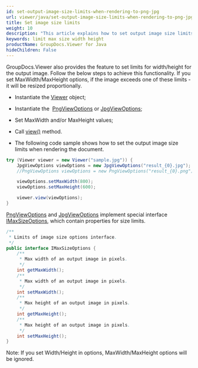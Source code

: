 ```yaml
---
id: set-output-image-size-limits-when-rendering-to-png-jpg
url: viewer/java/set-output-image-size-limits-when-rendering-to-png-jpg
title: Set image size limits
weight: 10
description: "This article explains how to set output image size limits for PNG/JPG output when rendering documents with GroupDocs.Viewer within your Java applications."
keywords: limit max size width height
productName: GroupDocs.Viewer for Java
hideChildren: False
---
```

GroupDocs.Viewer also provides the feature to set limits for width/height for the output image. Follow the below steps to achieve this functionality.
If you set MaxWidth/MaxHeight options, if the image exceeds one of these limits - it will be resized proportionally.

* Instantiate the [Viewer](https://apireference.groupdocs.com/viewer/java/com.groupdocs.viewer/Viewer) object;
* Instantiate the  [PngViewOptions](https://apireference.groupdocs.com/viewer/java/com.groupdocs.viewer.options/PngViewOptions) or [JpgViewOptions](https://apireference.groupdocs.com/viewer/java/com.groupdocs.viewer.options/JpgViewOptions);
* Set MaxWidth and/or MaxHeight values;

* Call [view()](https://apireference.groupdocs.com/viewer/java/com.groupdocs.viewer/Viewer#view(com.groupdocs.viewer.options.ViewOptions)) method.
* The following code sample shows how to set the output image size limits when rendering the document.

```java
try (Viewer viewer = new Viewer("sample.jpg")) {
    JpgViewOptions viewOptions = new JpgViewOptions("result_{0}.jpg");
    //PngViewOptions viewOptions = new PngViewOptions("result_{0}.png");

    viewOptions.setMaxWidth(800);
    viewOptions.setMaxHeight(600);

    viewer.view(viewOptions);
}
```

[PngViewOptions](https://apireference.groupdocs.com/viewer/java/com.groupdocs.viewer.options/PngViewOptions) and [JpgViewOptions](https://apireference.groupdocs.com/viewer/java/com.groupdocs.viewer.options/JpgViewOptions) implement special interface [IMaxSizeOptions](https://apireference.groupdocs.com/viewer/java/com.groupdocs.viewer.options/IMaxSizeOptions), which contain properties for size limits.

```java
/**
 * Limits of image size options interface.
 */
public interface IMaxSizeOptions {
    /**
     * Max width of an output image in pixels.
     */
    int getMaxWidth();
    /**
     * Max width of an output image in pixels.
     */
    int setMaxWidth();
    /**
     * Max height of an output image in pixels.
     */
    int getMaxHeight();
    /**
     * Max height of an output image in pixels.
     */
    int setMaxHeight();
}
```

Note: If you set Width/Height in options, MaxWidth/MaxHeight options will be ignored.
